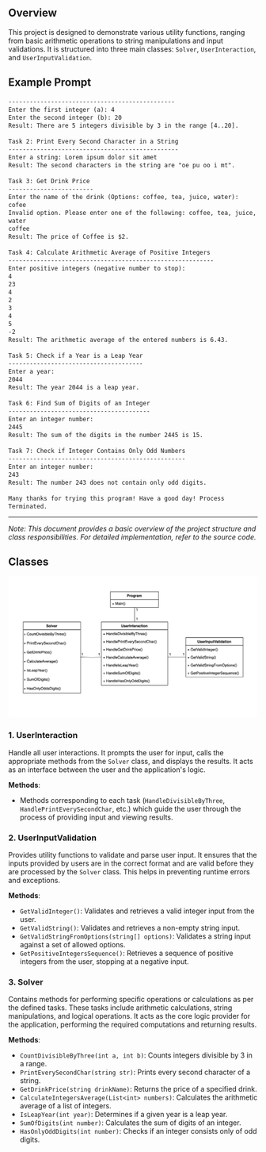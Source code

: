 ﻿## Overview
This project is designed to demonstrate various utility functions, ranging from basic arithmetic operations to string manipulations and input validations. It is structured into three main classes: `Solver`, `UserInteraction`, and `UserInputValidation`.

##

##


## Example Prompt
```
-----------------------------------------------
Enter the first integer (a): 4
Enter the second integer (b): 20
Result: There are 5 integers divisible by 3 in the range [4..20].

Task 2: Print Every Second Character in a String
------------------------------------------------
Enter a string: Lorem ipsum dolor sit amet
Result: The second characters in the string are "oe pu oo i mt".

Task 3: Get Drink Price
------------------------
Enter the name of the drink (Options: coffee, tea, juice, water):
cofee
Invalid option. Please enter one of the following: coffee, tea, juice, water
coffee
Result: The price of Coffee is $2.

Task 4: Calculate Arithmetic Average of Positive Integers
----------------------------------------------------------
Enter positive integers (negative number to stop):
4
23
4
2
3
4
5
-2
Result: The arithmetic average of the entered numbers is 6.43.

Task 5: Check if a Year is a Leap Year
--------------------------------------
Enter a year:
2044
Result: The year 2044 is a leap year.

Task 6: Find Sum of Digits of an Integer
----------------------------------------
Enter an integer number:
2445
Result: The sum of the digits in the number 2445 is 15.

Task 7: Check if Integer Contains Only Odd Numbers
--------------------------------------------------
Enter an integer number:
243
Result: The number 243 does not contain only odd digits.

Many thanks for trying this program! Have a good day! Process Terminated.
```
---
*Note: This document provides a basic overview of the project structure and class responsibilities. For detailed implementation, refer to the source code.*

## Classes
![Class Diagram](Task-3-Class-Diagram.png "Class Diagram")


### 1. UserInteraction
Handle all user interactions. It prompts the user for input, calls the appropriate methods from the `Solver` class, and displays the results.
It acts as an interface between the user and the application's logic.

**Methods**:
- Methods corresponding to each task (`HandleDivisibleByThree`, `HandlePrintEverySecondChar`, etc.) which guide the user through the process of providing input and viewing results.

### 2. UserInputValidation

Provides utility functions to validate and parse user input. It ensures that the inputs provided by users are in the correct format and are valid before they are processed by the `Solver` class.
This helps in preventing runtime errors and exceptions.

**Methods**:
- `GetValidInteger()`: Validates and retrieves a valid integer input from the user.
- `GetValidString()`: Validates and retrieves a non-empty string input.
- `GetValidStringFromOptions(string[] options)`: Validates a string input against a set of allowed options.
- `GetPositiveIntegersSequence()`: Retrieves a sequence of positive integers from the user, stopping at a negative input.


### 3. Solver

Contains methods for performing specific operations or calculations as per the defined tasks. These tasks include arithmetic calculations, string manipulations, and logical operations.
It acts as the core logic provider for the application, performing the required computations and returning results.

**Methods**:
- `CountDivisibleByThree(int a, int b)`: Counts integers divisible by 3 in a range.
- `PrintEverySecondChar(string str)`: Prints every second character of a string.
- `GetDrinkPrice(string drinkName)`: Returns the price of a specified drink.
- `CalculateIntegersAverage(List<int> numbers)`: Calculates the arithmetic average of a list of integers.
- `IsLeapYear(int year)`: Determines if a given year is a leap year.
- `SumOfDigits(int number)`: Calculates the sum of digits of an integer.
- `HasOnlyOddDigits(int number)`: Checks if an integer consists only of odd digits.

